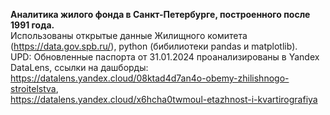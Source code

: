 **Аналитика жилого фонда в Санкт-Петербурге, построенного после 1991 года.**  
Использованы открытые данные Жилищного комитета (https://data.gov.spb.ru/), python (бибилиотеки pandas и matplotlib).  
UPD: Обновленные паспорта от 31.01.2024 проанализированы в Yandex DataLens, ссылки на дашборды: https://datalens.yandex.cloud/08ktad4d7an4o-obemy-zhilishnogo-stroitelstva,  
https://datalens.yandex.cloud/x6hcha0twmoul-etazhnost-i-kvartirografiya
